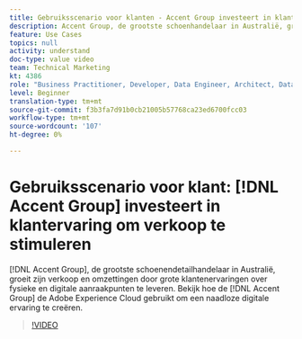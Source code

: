 ```yaml
---
title: Gebruiksscenario voor klanten - Accent Group investeert in klantervaring om verkoop te stimuleren
description: Accent Group, de grootste schoenhandelaar in Australië, groeit hun verkoop en conversies door geweldige klantervaringen te bieden op fysieke en digitale aanraakpunten. Kijk hoe de Accent Group de Adobe Experience Cloud gebruikt om een naadloze digitale ervaring te creëren.
feature: Use Cases
topics: null
activity: understand
doc-type: value video
team: Technical Marketing
kt: 4386
role: "Business Practitioner, Developer, Data Engineer, Architect, Data Architect, Administrator, Leader"
level: Beginner
translation-type: tm+mt
source-git-commit: f3b3fa7d91b0cb21005b57768ca23ed6700fcc03
workflow-type: tm+mt
source-wordcount: '107'
ht-degree: 0%

---
```



# Gebruiksscenario voor klant: [!DNL Accent Group] investeert in klantervaring om verkoop te stimuleren

[!DNL Accent Group], de grootste schoenendetailhandelaar in Australië, groeit zijn verkoop en omzettingen door grote klantenervaringen over fysieke en digitale aanraakpunten te leveren. Bekijk hoe de [!DNL Accent Group] de Adobe Experience Cloud gebruikt om een naadloze digitale ervaring te creëren.

>[!VIDEO](https://video.tv.adobe.com/v/31505/?quality=12)
